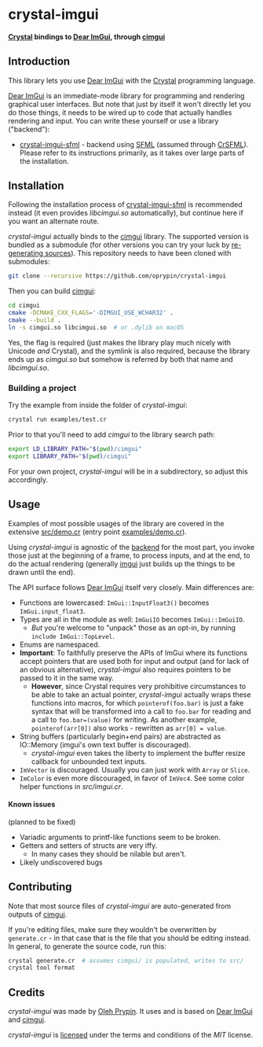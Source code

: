 # crystal-imgui

#### [Crystal][] bindings to [Dear ImGui][imgui], through [cimgui][]

Introduction
------------

This library lets you use [Dear ImGui][imgui] with the [Crystal][] programming language.

[Dear ImGui][imgui] is an immediate-mode library for programming and rendering graphical user interfaces. But note that just by itself it won't directly let you do those things, it needs to be wired up to code that actually handles rendering and input. You can write these yourself or use a library ("backend"):

* [crystal-imgui-sfml][] - backend using [SFML][] (assumed through [CrSFML][]).  
  Please refer to its instructions primarily, as it takes over large parts of the installation.

Installation
------------

Following the installation process of [crystal-imgui-sfml][] is recommended instead (it even provides *libcimgui.so* automatically), but continue here if you want an alternate route.

*crystal-imgui* actually binds to the [cimgui][] library. The supported version is bundled as a submodule (for other versions you can try your luck by [re-generating sources](#contributing)). This repository needs to have been cloned with submodules:

```bash
git clone --recursive https://github.com/oprypin/crystal-imgui
```

Then you can build [cimgui][]:

```bash
cd cimgui
cmake -DCMAKE_CXX_FLAGS='-DIMGUI_USE_WCHAR32' .
cmake --build .
ln -s cimgui.so libcimgui.so  # or .dylib on macOS
```

Yes, the flag is required (just makes the library play much nicely with Unicode *and* Crystal), and the symlink is also required, because the library ends up as _cimgui.so_ but somehow is referred by both that name and _libcimgui.so_.

### Building a project

Try the example from inside the folder of *crystal-imgui*:

```bash
crystal run examples/test.cr
```

Prior to that you'll need to add *cimgui* to the library search path:

```bash
export LD_LIBRARY_PATH="$(pwd)/cimgui"
export LIBRARY_PATH="$(pwd)/cimgui"
```

For your own project, *crystal-imgui* will be in a subdirectory, so adjust this accordingly.

Usage
-----

Examples of most possible usages of the library are covered in the extensive [src/demo.cr](src/demo.cr) (entry point [examples/demo.cr](examples/demo.cr)).

Using *crystal-imgui* is agnostic of the [backend](#introduction) for the most part, you invoke those just at the beginning of a frame, to process inputs, and at the end, to do the actual rendering (generally [imgui][] just builds up the things to be drawn until the end).

The API surface follows [Dear ImGui][imgui] itself very closely. Main differences are:

* Functions are lowercased: `ImGui::InputFloat3()` becomes `ImGui.input_float3`.
* Types are all in the module as well: `ImGuiIO` becomes `ImGui::ImGuiIO`.
    * *But* you're welcome to "unpack" those as an opt-in, by running `include ImGui::TopLevel`.
* Enums are namespaced.
* **Important**: To faithfully preserve the APIs of ImGui where its functions accept pointers that are used both for input and output (and for lack of an obvious alternative), *crystal-imgui* also requires pointers to be passed to it in the same way.
    * **However**, since Crystal requires very prohibitive circumstances to be able to take an actual pointer, *crystal-imgui* actually wraps these functions into macros, for which `pointerof(foo.bar)` is just a fake syntax that will be transformed into a call to `foo.bar` for reading and a call to `foo.bar=(value)` for writing. As another example, `pointerof(arr[0])` also works - rewritten as `arr[0] = value`.
* String buffers (particularly begin+end pairs) are abstracted as IO::Memory (imgui's own text buffer is discouraged).
    * *crystal-imgui* even takes the liberty to implement the buffer resize callback for unbounded text inputs.
* `ImVector` is discouraged. Usually you can just work with `Array` or `Slice`.
* `ImColor` is even more discouraged, in favor of `ImVec4`. See some color helper functions in _src/imgui.cr_.

#### Known issues

(planned to be fixed)

* Variadic arguments to printf-like functions seem to be broken.
* Getters and setters of structs are very iffy.
    * In many cases they should be nilable but aren't.
* Likely undiscovered bugs

Contributing
------------

Note that most source files of *crystal-imgui* are auto-generated from outputs of [cimgui][].

If you're editing files, make sure they wouldn't be overwritten by `generate.cr` - in that case that is the file that you should be editing instead. In general, to generate the source code, run this:

```bash
crystal generate.cr  # assumes cimgui/ is populated, writes to src/
crystal tool format
```

Credits
-------

*crystal-imgui* was made by [Oleh Prypin][oprypin]. It uses and is based on [Dear ImGui][imgui] and [cimgui][].

*crystal-imgui* is [licensed](LICENSE.md) under the terms and conditions of the *MIT* license.


[imgui]: https://github.com/ocornut/imgui
[cimgui]: https://github.com/cimgui/cimgui
[sfml]: https://www.sfml-dev.org/ "Simple and Fast Multimedia Library"
[crystal-imgui-sfml]: https://github.com/oprypin/crystal-imgui-sfml
[crsfml]: https://github.com/oprypin/crsfml

[crystal]: https://crystal-lang.org/

[oprypin]: https://github.com/oprypin

